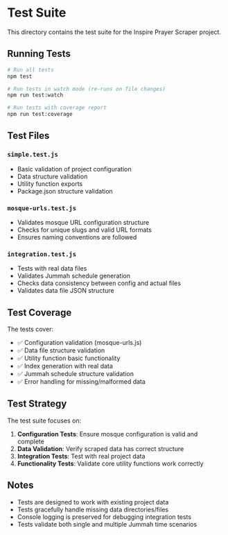 # Test Suite

This directory contains the test suite for the Inspire Prayer Scraper project.

## Running Tests

```bash
# Run all tests
npm test

# Run tests in watch mode (re-runs on file changes)
npm run test:watch

# Run tests with coverage report
npm run test:coverage
```

## Test Files

### `simple.test.js`

- Basic validation of project configuration
- Data structure validation
- Utility function exports
- Package.json structure validation

### `mosque-urls.test.js`

- Validates mosque URL configuration structure
- Checks for unique slugs and valid URL formats
- Ensures naming conventions are followed

### `integration.test.js`

- Tests with real data files
- Validates Jummah schedule generation
- Checks data consistency between config and actual files
- Validates data file JSON structure

## Test Coverage

The tests cover:

- ✅ Configuration validation (mosque-urls.js)
- ✅ Data file structure validation
- ✅ Utility function basic functionality
- ✅ Index generation with real data
- ✅ Jummah schedule structure validation
- ✅ Error handling for missing/malformed data

## Test Strategy

The test suite focuses on:

1. **Configuration Tests**: Ensure mosque configuration is valid and complete
2. **Data Validation**: Verify scraped data has correct structure
3. **Integration Tests**: Test with real project data
4. **Functionality Tests**: Validate core utility functions work correctly

## Notes

- Tests are designed to work with existing project data
- Tests gracefully handle missing data directories/files
- Console logging is preserved for debugging integration tests
- Tests validate both single and multiple Jummah time scenarios
